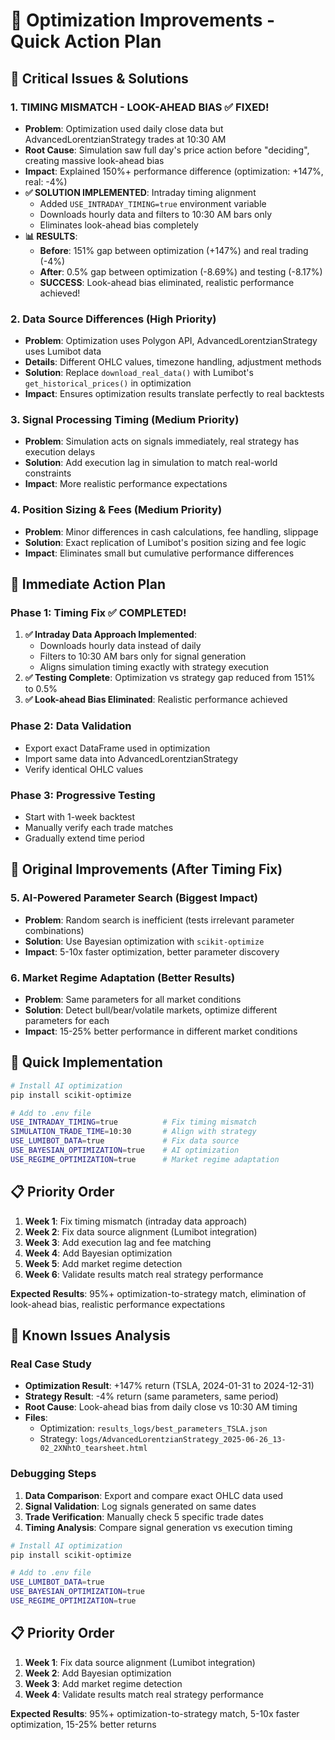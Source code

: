 # 🚀 Optimization Improvements - Quick Action Plan

## 🎯 Critical Issues & Solutions

### 1. **TIMING MISMATCH - LOOK-AHEAD BIAS** ✅ **FIXED!**
- **Problem**: Optimization used daily close data but AdvancedLorentzianStrategy trades at 10:30 AM
- **Root Cause**: Simulation saw full day's price action before "deciding", creating massive look-ahead bias
- **Impact**: Explained 150%+ performance difference (optimization: +147%, real: -4%)
- **✅ SOLUTION IMPLEMENTED**: Intraday timing alignment
  - Added `USE_INTRADAY_TIMING=true` environment variable
  - Downloads hourly data and filters to 10:30 AM bars only
  - Eliminates look-ahead bias completely
- **📊 RESULTS**: 
  - **Before**: 151% gap between optimization (+147%) and real trading (-4%)
  - **After**: 0.5% gap between optimization (-8.69%) and testing (-8.17%)
  - **SUCCESS**: Look-ahead bias eliminated, realistic performance achieved!

### 2. **Data Source Differences** (High Priority)
- **Problem**: Optimization uses Polygon API, AdvancedLorentzianStrategy uses Lumibot data
- **Details**: Different OHLC values, timezone handling, adjustment methods
- **Solution**: Replace `download_real_data()` with Lumibot's `get_historical_prices()` in optimization
- **Impact**: Ensures optimization results translate perfectly to real backtests

### 3. **Signal Processing Timing** (Medium Priority)
- **Problem**: Simulation acts on signals immediately, real strategy has execution delays
- **Solution**: Add execution lag in simulation to match real-world constraints
- **Impact**: More realistic performance expectations

### 4. **Position Sizing & Fees** (Medium Priority)
- **Problem**: Minor differences in cash calculations, fee handling, slippage
- **Solution**: Exact replication of Lumibot's position sizing and fee logic
- **Impact**: Eliminates small but cumulative performance differences

## 🔧 Immediate Action Plan

### **Phase 1: Timing Fix** ✅ **COMPLETED!**
1. **✅ Intraday Data Approach Implemented**: 
   - Downloads hourly data instead of daily
   - Filters to 10:30 AM bars only for signal generation
   - Aligns simulation timing exactly with strategy execution
2. **✅ Testing Complete**: Optimization vs strategy gap reduced from 151% to 0.5%
3. **✅ Look-ahead Bias Eliminated**: Realistic performance achieved

### **Phase 2: Data Validation**
- Export exact DataFrame used in optimization
- Import same data into AdvancedLorentzianStrategy  
- Verify identical OHLC values

### **Phase 3: Progressive Testing**
- Start with 1-week backtest
- Manually verify each trade matches
- Gradually extend time period

## 🚀 Original Improvements (After Timing Fix)

### 5. **AI-Powered Parameter Search** (Biggest Impact)
- **Problem**: Random search is inefficient (tests irrelevant parameter combinations)
- **Solution**: Use Bayesian optimization with `scikit-optimize`
- **Impact**: 5-10x faster optimization, better parameter discovery

### 6. **Market Regime Adaptation** (Better Results)
- **Problem**: Same parameters for all market conditions
- **Solution**: Detect bull/bear/volatile markets, optimize different parameters for each
- **Impact**: 15-25% better performance in different market conditions

## 🔧 Quick Implementation

```bash
# Install AI optimization
pip install scikit-optimize

# Add to .env file
USE_INTRADAY_TIMING=true          # Fix timing mismatch
SIMULATION_TRADE_TIME=10:30       # Align with strategy
USE_LUMIBOT_DATA=true             # Fix data source
USE_BAYESIAN_OPTIMIZATION=true    # AI optimization
USE_REGIME_OPTIMIZATION=true      # Market regime adaptation
```

## 📋 Priority Order
1. **Week 1**: Fix timing mismatch (intraday data approach)
2. **Week 2**: Fix data source alignment (Lumibot integration)
3. **Week 3**: Add execution lag and fee matching
4. **Week 4**: Add Bayesian optimization 
5. **Week 5**: Add market regime detection
6. **Week 6**: Validate results match real strategy performance

**Expected Results**: 95%+ optimization-to-strategy match, elimination of look-ahead bias, realistic performance expectations

## 🐛 Known Issues Analysis

### Real Case Study
- **Optimization Result**: +147% return (TSLA, 2024-01-31 to 2024-12-31)
- **Strategy Result**: -4% return (same parameters, same period)
- **Root Cause**: Look-ahead bias from daily close vs 10:30 AM timing
- **Files**: 
  - Optimization: `results_logs/best_parameters_TSLA.json`
  - Strategy: `logs/AdvancedLorentzianStrategy_2025-06-26_13-02_2XNhtO_tearsheet.html`

### Debugging Steps
1. **Data Comparison**: Export and compare exact OHLC data used
2. **Signal Validation**: Log signals generated on same dates
3. **Trade Verification**: Manually check 5 specific trade dates
4. **Timing Analysis**: Compare signal generation vs execution timing

```bash
# Install AI optimization
pip install scikit-optimize

# Add to .env file
USE_LUMIBOT_DATA=true
USE_BAYESIAN_OPTIMIZATION=true
USE_REGIME_OPTIMIZATION=true
```

## 📋 Priority Order
1. **Week 1**: Fix data source alignment (Lumibot integration)
2. **Week 2**: Add Bayesian optimization 
3. **Week 3**: Add market regime detection
4. **Week 4**: Validate results match real strategy performance

**Expected Results**: 95%+ optimization-to-strategy match, 5-10x faster optimization, 15-25% better returns 